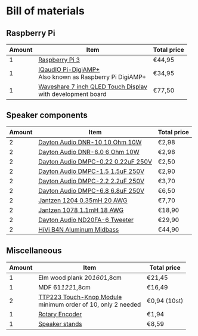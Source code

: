 # Bill of materials

## Raspberry Pi
| Amount  | Item  | Total price |
| ------------- | ------------- | ------------- |
| 1 | [Raspberry Pi 3](https://www.raspberrypi.com/products/raspberry-pi-3-model-b-plus/)  | €44,95  |
| 1 | [IQaudIO Pi-DigiAMP+](https://www.raspberrypi.com/products/digiamp-plus/) <br>Also known as Raspberry Pi DigiAMP+  | €34,95  |
| 1 | [Waveshare 7 inch QLED Touch Display](https://aliexpress.com/item/1005004634702269.html) <br>with development board | €77,50 |

## Speaker components
| Amount  | Item  | Total price |
| ------------- | ------------- | ------------- |
| 2	| [Dayton Audio DNR-10 10 Ohm 10W](https://www.soundimports.eu/en/dayton-audio-dnr-10.html) | €2,98 |
| 2	| [Dayton Audio DNR-6.0 6 Ohm 10W](https://www.soundimports.eu/en/dayton-audio-dnr-10.html) | €2,98 |
| 2	| [Dayton Audio DMPC-0.22 0.22uF 250V](https://www.soundimports.eu/en/dayton-audio-dmpc-022.html) | €2,50 |
| 2	| [Dayton Audio DMPC-1.5 1.5uF 250V](https://www.soundimports.eu/en/dayton-audio-dmpc-1-5.html) | €2,90 |
| 2	| [Dayton Audio DMPC-2.2 2.2uF 250V](https://www.soundimports.eu/en/dayton-audio-dmpc-22.html) | €3,70 |
| 2	| [Dayton Audio DMPC-6.8 6.8uF 250V](https://www.soundimports.eu/en/dayton-audio-dmpc-6-8.html) | €6,50 |
| 2	| [Jantzen 1204 0.35mH 20 AWG](https://www.soundimports.eu/en/jantzen-audio-000-1204.html) | €7,70 |
| 2	| [Jantzen 1078 1.1mH 18 AWG](https://www.soundimports.eu/en/jantzen-audio-000-1078.html) | €18,90 |
| 2	| [Dayton Audio ND20FA-6 Tweeter](https://www.soundimports.eu/en/dayton-audio-nd20fa-6.html) | €29,90 |
| 2	| [HiVi B4N Aluminum Midbass](https://www.soundimports.eu/en/hivi-b4n.html) | €44,90 |

## Miscellaneous
| Amount  | Item  | Total price |
| ------------- | ------------- | ------------- |
| 1 | Elm wood plank 20*160*1,8cm | €21,45 |
| 1 | MDF 61*122*1,8cm | €16,49 |
| 2 | [TTP223 Touch-Knop Module](https://aliexpress.com/item/1005005981286756.html) <br>minimum order of 10, only 2 needed | €0,94 (10st) |
| 1 | [Rotary Encoder](https://aliexpress.com/item/33039321968.html) | €1,94 |
| 1 | [Speaker stands](https://aliexpress.com/item/4000427279953.html) | €8,59 |